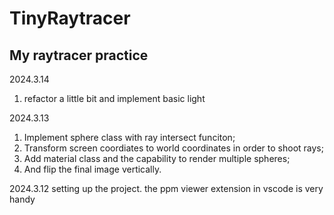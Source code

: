 # TinyRaytracer
My raytracer practice
---
2024.3.14
1) refactor a little bit and implement basic light

2024.3.13
1) Implement sphere class with ray intersect funciton;
2) Transform screen coordiates to world coordinates in order to shoot rays;
3) Add material class and the capability to render multiple spheres;
4) And flip the final image vertically.

2024.3.12
setting up the project. the ppm viewer extension in vscode is very handy 